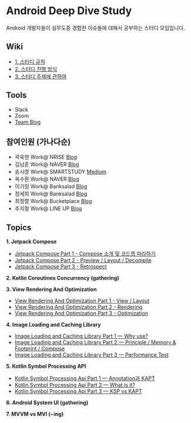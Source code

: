# Android Deep Dive Study

Android 개발자들이 실무도중 경험한 이슈들에 대해서 공부하는 스터디 모임입니다.

## Wiki
- [1. 스터디 규칙](https://github.com/AndroidDeepDive/Study/wiki/1.-%EA%B7%9C%EC%B9%99)
- [2. 스터디 진행 방식](https://github.com/AndroidDeepDive/Study/wiki/2.-%EC%A7%84%ED%96%89-%EB%B0%A9%EC%8B%9D)
- [3. 스터디 주제에 관하여](https://github.com/AndroidDeepDive/Study/wiki/3.-%EC%A3%BC%EC%A0%9C%EC%97%90-%EA%B4%80%ED%95%98%EC%97%AC)

## Tools
- Slack
- Zoom
- [Team Blog](https://androiddeepdive.github.io/Team-Blog/)

## 참여인원 (가나다순)
- 곽욱현 Work@ NRISE [Blog](https://dduddublog.tistory.com)
- 김남훈 Work@ NAVER [Blog](https://namhoon.kim)
- 송시영 Work@ SMARTSTUDY [Medium](https://sysys.medium.com)
- 옥수환 Work@ NAVER [Blog](https://www.charlezz.com/)
- 이기정 Work@ Banksalad [Blog](https://soda1127.github.io)
- 정세희 Work@ Banksalad [Blog](https://velog.io/@jshme)
- 최정렬 Work@ Bucketplace [Blog](https://medium.com/@peter.choe)
- 추지철 Work@ LINE UP [Blog](https://jcchu.medium.com/)

## Topics

**1. Jetpack Compose**
- [Jetpack Compose Part 1 - Compose 소개 및 코드랩 따라하기](https://androiddeepdive.github.io/Team-Blog/2021/04/07/2021-04-07%20Jetpack%20Compose%20Part%201/)
- [Jetpack Compose Part 2 - Preview / Layout / Decompile](https://androiddeepdive.github.io/Team-Blog/2021/04/07/2021-04-07%20Jetpack%20Compose%20Part%202/)
- [Jetpack Compose Part 3 - Retrospect](https://androiddeepdive.github.io/Team-Blog/2021/04/07/2021-04-07%20Jetpack%20Compose%20Part%203/)

**2. Kotlin Coroutines Concurrency (gathering)**

**3. View Rendering And Optimization**

- [View Rendering And Optimization Part 1 - View / Layout](https://androiddeepdive.github.io/Team-Blog/2021/05/19/2021-05-19%20Android%20UI%20Rendering%20Optimization%20Part%201/)
- [View Rendering And Optimization Part 2 - Rendering](https://androiddeepdive.github.io/Team-Blog/2021/05/19/2021-05-19%20Android%20UI%20Rendering%20Optimization%20Part%202/)
- [View Rendering And Optimization Part 3 - Optimization](https://androiddeepdive.github.io/Team-Blog/2021/05/19/2021-05-19%20Android%20UI%20Rendering%20Optimization%20Part%203/)

**4. Image Loading and Caching Library**

- [Image Loading and Caching Library Part 1 — Why use?](https://androiddeepdive.github.io/Team-Blog/2021/06/24/2021-06-24%20Image%20Loading%20and%20Caching%20Library%20Part%201/)
- [Image Loading and Caching Library Part 2 — Principle / Memory & Footprint / Compose](https://androiddeepdive.github.io/Team-Blog/2021/06/24/2021-06-24%20Image%20Loading%20and%20Caching%20Library%20Part%202/)
- [Image Loading and Caching Library Part 3 — Performance Test](https://androiddeepdive.github.io/Team-Blog/2021/06/24/2021-06-24%20Image%20Loading%20and%20Caching%20Library%20Part%203/)


**5. Kotlin Symbol Processing API**

- [Kotlin Symbol Processing Api Part 1 — Annotation과 KAPT](https://androiddeepdive.github.io/Team-Blog/2021/07/21/2021-07-21%20Kotlin%20Symbol%20Processing%20Api%20Part%201/)
- [Kotlin Symbol Processing Api Part 2 — What is it?](https://androiddeepdive.github.io/Team-Blog/2021/07/21/2021-07-21%20Kotlin%20Symbol%20Processing%20Api%20Part%202/)
- [Kotlin Symbol Processing Api Part 3 — KSP vs KAPT](https://androiddeepdive.github.io/Team-Blog/2021/07/21/2021-07-21%20Kotlin%20Symbol%20Processing%20Api%20Part%203/)

**6. Android System UI (gathering)**

**7. MVVM vs MVI (~ing)**
